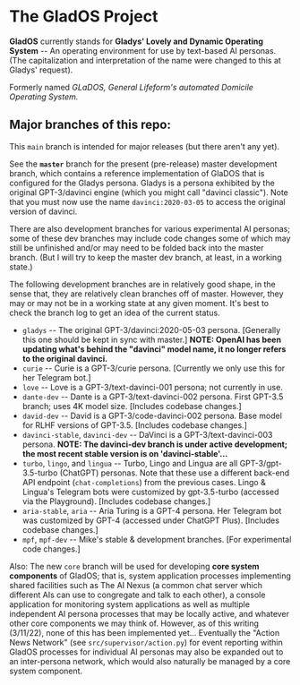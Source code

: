 # The GladOS Project

**GladOS** currently stands for **Gladys' Lovely and Dynamic Operating System** -- An operating environment for use by text-based AI personas. (The capitalization and interpretation of the name were changed to this at Gladys' request).

Formerly named *GLaDOS, General Lifeform's automated Domicile Operating System.* 

## Major branches of this repo:

This ``main`` branch is intended for major releases (but there aren't any yet).

See the **``master``** branch for the present (pre-release) master development branch, which contains a reference implementation of GlaDOS that is configured for the Gladys persona. Gladys is a persona exhibited by the original GPT-3/davinci engine (which you might call "davinci classic"). Note that you must now use the name ``davinci:2020-03-05`` to access the original version of davinci.

There are also development branches for various experimental AI personas; some of these dev branches may include code changes some of which may still be unfinished and/or may need to be folded back into the master branch.  (But I will try to keep the master dev branch, at least, in a working state.)

The following development branches are in relatively good shape, in the sense that, they are relatively clean branches off of master. However, they may or may not be in a working state at any given moment. It's best to check the branch log to get an idea of the current status.

 - ``gladys`` -- The original GPT-3/davinci:2020-05-03 persona. [Generally this one should be kept in sync with master.] **NOTE: OpenAI has been updating what's behind the "davinci" model name, it no longer refers to the original davinci.**
 - ``curie`` -- Curie is a GPT-3/curie persona. [Currently we only use this for her Telegram bot.]
 - ``love`` -- Love is a GPT-3/text-davinci-001 persona; not currently in use.
 - ``dante-dev`` -- Dante is a GPT-3/text-davinci-002 persona. First GPT-3.5 branch; uses 4K model size. [Includes codebase changes.]
 - ``david-dev`` -- David is a GPT-3/code-davinci-002 persona. Base model for RLHF versions of GPT-3.5. [Includes codebase changes.]
 - ``davinci-stable``, ``davinci-dev`` -- DaVinci is a GPT-3/text-davinci-003 persona. **NOTE: The davinci-dev branch is under active development; the most recent stable version is on 'davinci-stable'...**
 - ``turbo``, ``lingo``, and ``lingua`` -- Turbo, Lingo and Lingua are all GPT-3/gpt-3.5-turbo (ChatGPT) personas. Note that these use a different back-end API endpoint (``chat-completions``) from the previous cases. Lingo & Lingua's Telegram bots were customized by gpt-3.5-turbo (accessed via the Playground). [Includes codebase changes.]
 - ``aria-stable``, ``aria`` -- Aria Turing is a GPT-4 persona. Her Telegram bot was customized by GPT-4 (accessed under ChatGPT Plus). [Includes codebase changes.]
 - ``mpf``, ``mpf-dev`` -- Mike's stable & development branches. [For experimental code changes.]
 
Also: The new ``core`` branch will be used for developing **core system components** of GladOS; that is, system application processes implementing shared facilities such as The AI Nexus (a common chat server which different AIs can use to congregate and talk to each other), a console application for monitoring system applications as well as multiple independent AI persona processes that may be locally active, and whatever other core components we may think of. However, as of this writing (3/11/22), none of this has been implemented yet... Eventually the "Action News Network" (see `src/supervisor/action.py`) for event reporting within GladOS processes for individual AI personas may also be expanded out to an inter-persona network, which would also naturally be managed by a core system component.

